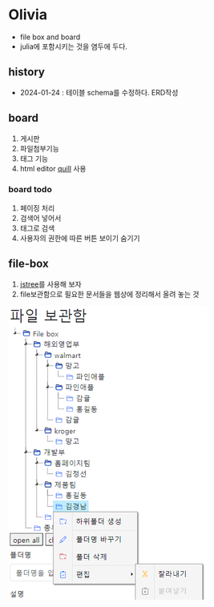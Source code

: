 # Olivia

- file box and board
- julia에 포함시키는 것을 염두에 두다.

## history

- 2024-01-24 : 테이블 schema를 수정하다. ERD작성

## board

1. 게시판
2. 파일첨부기능
3. 태그 기능
4. html editor [quill](https://quilljs.com/) 사용

### board todo

1. 페이징 처리
2. 검색어 넣어서 
3. 태그로 검색
4. 사용자의 권한에 따른 버튼 보이기 숨기기

## file-box

1. [jstree](https://www.jstree.com/demo/)를 사용해 보자
2. file보관함으로 필요한 문서들을 웹상에 정리해서 올려 놓는 것

![파일박스기능1](doc/filebox1.png)
